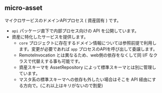 micro-asset
---

マイクロサービスのドメインAPIプロセス ( 資産固有 ) です。

- `api` パッケージ直下で内部プロセス向けの API を公開しています。
- 資産に特化したサービスを提供します。
    - `core` プロジェクトに存在するドメイン情報については参照前提で利用します。変更が必要であれば `app` プロセスのAPIを呼び出して委譲します。
    - RemoteInvocation とは異なるため、web側の依存をなくして同 I/F なクラスで代替えする事も可能です。
    - 資産スキーマを AssetRepository によって標準スキーマとは別に管理しています。
    - マスタ系の標準スキーマへの依存も外したい場合はそこを API 経由にする方向で。(これ以上はキリがないので割愛)
